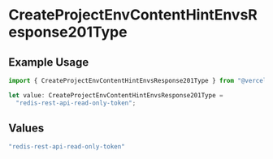 # CreateProjectEnvContentHintEnvsResponse201Type

## Example Usage

```typescript
import { CreateProjectEnvContentHintEnvsResponse201Type } from "@vercel/sdk/models/operations/createprojectenv.js";

let value: CreateProjectEnvContentHintEnvsResponse201Type =
  "redis-rest-api-read-only-token";
```

## Values

```typescript
"redis-rest-api-read-only-token"
```